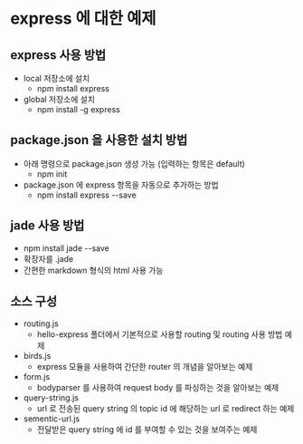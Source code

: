 express 에 대한 예제
===

## express 사용 방법

* local 저장소에 설치
  * npm install express
* global 저장소에 설치
  * npm install -g express

## package.json 을 사용한 설치 방법

* 아래 명령으로 package.json 생성 가능 (입력하는 항목은 default)
  * npm init
* package.json 에 express 항목을 자동으로 추가하는 방법
  * npm install express --save

## jade 사용 방법

* npm install jade --save
* 확장자를 .jade
* 간편한 markdown 형식의 html 사용 가능

## 소스 구성

* routing.js
  * hello-express 폴더에서 기본적으로 사용할 routing 및 routing 사용 방법 예제
* birds.js
  * express 모듈을 사용하여 간단한 router 의 개념을 알아보는 예제
* form.js
  * bodyparser 를 사용하여 request body 를 파싱하는 것을 알아보는 예제
* query-string.js
  * url 로 전송된 query string 의 topic id 에 해당하는 url 로 redirect 하는 예제
* sementic-url.js
  * 전달받은 query string 에 id 를 부여할 수 있는 것을 보여주는 예제